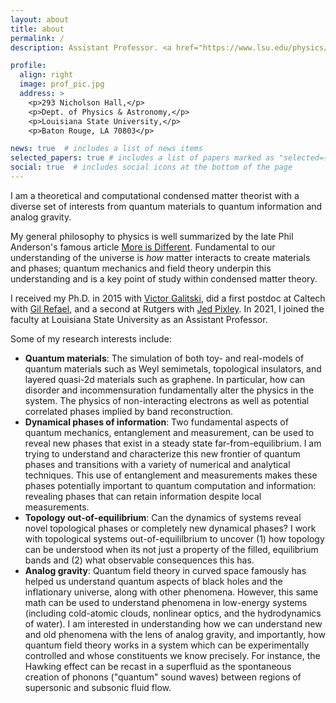```yaml
---
layout: about
title: about
permalink: /
description: Assistant Professor. <a href="https://www.lsu.edu/physics/people/faculty/index.php">Department of Physics and Astronomy </a> & <a href="https://www.cct.lsu.edu/">Center for Computation and Technology</a>, Lousiana State University. Baton Rouge, LA.

profile:
  align: right
  image: prof_pic.jpg
  address: >
    <p>293 Nicholson Hall,</p>
    <p>Dept. of Physics & Astronomy,</p>
    <p>Louisiana State University,</p>
    <p>Baton Rouge, LA 70803</p>

news: true  # includes a list of news items
selected_papers: true # includes a list of papers marked as "selected={true}"
social: true  # includes social icons at the bottom of the page
---
```


I am a theoretical and computational condensed matter theorist with a diverse set of interests from quantum materials to quantum information and analog gravity. 

My general philosophy to physics is well summarized by the late Phil Anderson's famous article [More is Different](https://www-science-org.libezp.lib.lsu.edu/doi/10.1126/science.177.4047.393). Fundamental to our understanding of the universe is _how_ matter interacts to create materials and phases; quantum mechanics and field theory underpin this understanding and is a key point of study within condensed matter theory.

I received my Ph.D. in 2015 with [Victor Galitski](https://jqi.umd.edu/people/victor-galitski), did a first postdoc at Caltech with [Gil Refael](http://gilrefael.org/), and a second at Rutgers with [Jed Pixley](https://sites.rutgers.edu/pixley-group/people/jed-pixley/).
In 2021, I joined the faculty at Louisiana State University as an Assistant Professor.

Some of my research interests include:

- **Quantum materials**: The simulation of both toy- and real-models of quantum materials such as Weyl semimetals, topological insulators, and layered quasi-2d materials such as graphene. In particular, how can disorder and incommensuration fundamentally alter the physics in the system. The physics of non-interacting electrons as well as potential correlated phases implied by band reconstruction.  
- **Dynamical phases of information**: Two fundamental aspects of quantum mechanics, entanglement and measurement, can be used to reveal new phases that exist in a steady state far-from-equilibrium. I am trying to understand and characterize this new frontier of quantum phases and transitions with a variety of numerical and analytical techniques. This use of entanglement and measurements makes these phases potentially important to quantum computation and information: revealing phases that can retain information despite local measurements.
- **Topology out-of-equilibrium**: Can the dynamics of systems reveal novel topological phases or completely new dynamical phases? I work with topological systems out-of-equililbrium to uncover (1) how topology can be understood when its not just a property of the filled, equilibrium bands and (2) what observable consequences this has. 
- **Analog gravity**: Quantum field theory in curved space famously has helped us understand quantum aspects of black holes and the inflationary universe, along with other phenomena. However, this same math can be used to understand phenomena in low-energy systems (including cold-atomic clouds, nonlinear optics, and the hydrodynamics of water). I am interested in understanding how we can understand new and old phenomena with the lens of analog gravity, and importantly, how quantum field theory works in a system which can be experimentally controlled and whose constituents we know precisely. For instance, the Hawking effect can be recast in a superfluid as the spontaneous creation of phonons ("quantum" sound waves) between regions of supersonic and subsonic fluid flow.
